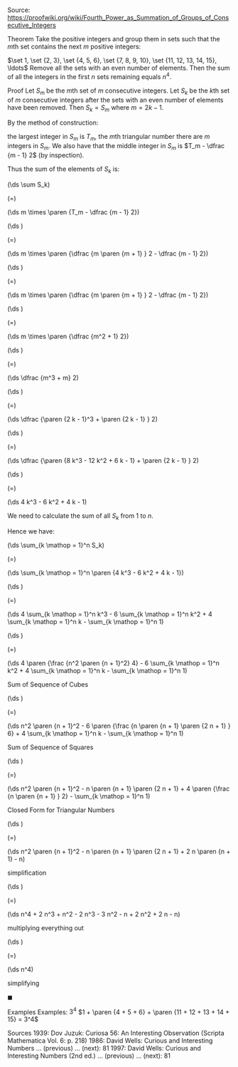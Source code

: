 # 

Source: https://proofwiki.org/wiki/Fourth_Power_as_Summation_of_Groups_of_Consecutive_Integers



Theorem
Take the positive integers and group them in sets such that the $m$th set contains the next $m$ positive integers:

$\set 1, \set {2, 3}, \set {4, 5, 6}, \set {7, 8, 9, 10}, \set {11, 12, 13, 14, 15}, \ldots$
Remove all the sets with an even number of elements.
Then the sum of all the integers in the first $n$ sets remaining equals $n^4$.


Proof
Let $S_m$ be the $m$th set of $m$ consecutive integers.
Let $S_k$ be the $k$th set of $m$ consecutive integers after the sets with an even number of elements have been removed.
Then $S_k = S_m$ where $m = 2 k - 1$.

By the method of construction:

the largest integer in $S_m$ is $T_m$, the $m$th triangular number
there are $m$ integers in $S_m$.
We also have that the middle integer in $S_m$ is $T_m - \dfrac {m - 1} 2$ (by inspection).

Thus the sum of the elements of $S_k$ is:














\(\ds \sum S_k\)

\(=\)







\(\ds m \times \paren {T_m - \dfrac {m - 1} 2}\)




















\(\ds \)

\(=\)







\(\ds m \times \paren {\dfrac {m \paren {m + 1} } 2 - \dfrac {m - 1} 2}\)




















\(\ds \)

\(=\)







\(\ds m \times \paren {\dfrac {m \paren {m + 1} } 2 - \dfrac {m - 1} 2}\)




















\(\ds \)

\(=\)







\(\ds m \times \paren {\dfrac {m^2 + 1} 2}\)




















\(\ds \)

\(=\)







\(\ds \dfrac {m^3 + m} 2\)




















\(\ds \)

\(=\)







\(\ds \dfrac {\paren {2 k - 1}^3 + \paren {2 k - 1} } 2\)




















\(\ds \)

\(=\)







\(\ds \dfrac {\paren {8 k^3 - 12 k^2 + 6 k - 1} + \paren {2 k - 1} } 2\)




















\(\ds \)

\(=\)







\(\ds 4 k^3 - 6 k^2 + 4 k - 1\)










We need to calculate the sum of all $S_k$ from $1$ to $n$.

Hence we have:














\(\ds \sum_{k \mathop = 1}^n S_k\)

\(=\)







\(\ds \sum_{k \mathop = 1}^n \paren {4 k^3 - 6 k^2 + 4 k - 1}\)




















\(\ds \)

\(=\)







\(\ds 4 \sum_{k \mathop = 1}^n k^3 - 6 \sum_{k \mathop = 1}^n k^2 + 4 \sum_{k \mathop = 1}^n k - \sum_{k \mathop = 1}^n 1\)




















\(\ds \)

\(=\)







\(\ds 4 \paren {\frac {n^2 \paren {n + 1}^2} 4} - 6 \sum_{k \mathop = 1}^n k^2 + 4 \sum_{k \mathop = 1}^n k - \sum_{k \mathop = 1}^n 1\)





Sum of Sequence of Cubes














\(\ds \)

\(=\)







\(\ds n^2 \paren {n + 1}^2 - 6 \paren {\frac {n \paren {n + 1} \paren {2 n + 1} } 6} + 4 \sum_{k \mathop = 1}^n k - \sum_{k \mathop = 1}^n 1\)





Sum of Sequence of Squares














\(\ds \)

\(=\)







\(\ds n^2 \paren {n + 1}^2 - n \paren {n + 1} \paren {2 n + 1} + 4 \paren {\frac {n \paren {n + 1} } 2} - \sum_{k \mathop = 1}^n 1\)





Closed Form for Triangular Numbers














\(\ds \)

\(=\)







\(\ds n^2 \paren {n + 1}^2 - n \paren {n + 1} \paren {2 n + 1} + 2 n \paren {n + 1} - n\)





simplification














\(\ds \)

\(=\)







\(\ds n^4 + 2 n^3 + n^2 - 2 n^3 - 3 n^2 - n + 2 n^2 + 2 n - n\)





multiplying everything out














\(\ds \)

\(=\)







\(\ds n^4\)





simplifying



$\blacksquare$


Examples
Examples: $3^4$
$1 + \paren {4 + 5 + 6} + \paren {11 + 12 + 13 + 14 + 15} = 3^4$


Sources
1939: Dov Juzuk: Curiosa 56: An Interesting Observation (Scripta Mathematica Vol. 6: p. 218)
1986: David Wells: Curious and Interesting Numbers ... (previous) ... (next): $81$
1997: David Wells: Curious and Interesting Numbers (2nd ed.) ... (previous) ... (next): $81$




